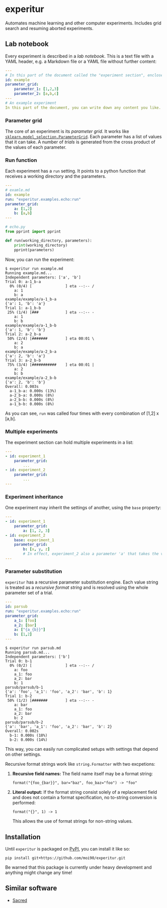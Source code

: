 # experitur
Automates machine learning and other computer experiments. Includes grid search and resuming aborted experiments.

## Lab notebook

Every experiment is described in a *lab notebook*. This is a text file with a YAML header, e.g. a Markdown file or a YAML file without further content:

```yaml
---
# In this part of the document called the "experiment section", enclosed by "---", you describe the experiment(s).
id: example
parameter_grid:
    parameter_1: [1,2,3]
    parameter_2: [a,b,c]
---
# An example experiment
In this part of the document, you can write down any content you like. Markdown files are allowed to contain a YAML header, so this could be Markdown.
```

### Parameter grid

The core of an experiment is its *parameter grid*. It works like [`sklearn.model_selection.ParameterGrid`](https://scikit-learn.org/stable/modules/generated/sklearn.model_selection.ParameterGrid.html). Each parameter has a list of values that it can take. A number of *trials* is generated from the cross product of the values of each parameter.

### Run function

Each experiment has a `run` setting. It points to a python function that receives a working directory and the parameters.

```yaml
---
# examle.md
id: example
run: "experitur.examples.echo:run"
parameter_grid:
    a: [1,2]
    b: [a,b]
---
```

```python
# echo.py
from pprint import pprint

def run(working_directory, parameters):
    print(working_directory)
    pprint(parameters)
```

Now, you can run the experiment:

```
$ experitur run example.md
Running example.md...
Independent parameters: ['a', 'b']
Trial 0: a-1_b-a
  0% (0/4) [               ] eta --:-- /
    a: 1
    b: a
example/example/a-1_b-a
{'a': 1, 'b': 'a'}
Trial 1: a-1_b-b
 25% (1/4) [###            ] eta --:-- -
    a: 1
    b: b
example/example/a-1_b-b
{'a': 1, 'b': 'b'}
Trial 2: a-2_b-a
 50% (2/4) [#######        ] eta 00:01 \
    a: 2
    b: a
example/example/a-2_b-a
{'a': 2, 'b': 'a'}
Trial 3: a-2_b-b
 75% (3/4) [###########    ] eta 00:01 |
    a: 2
    b: b
example/example/a-2_b-b
{'a': 2, 'b': 'b'}
Overall: 0.003s
  a-1_b-a: 0.000s (13%)
  a-2_b-a: 0.000s (8%)
  a-2_b-b: 0.000s (8%)
  a-1_b-b: 0.000s (8%)
```

As you can see, `run` was called four times with every combination of [1,2] x [a,b].

### Multiple experiments

The experiment section can hold multiple experiments in a list:

```yaml
---
- id: experiment_1
    parameter_grid:
        ...
- id: experiment_2
    parameter_grid:
        ...
---
```

### Experiment inheritance

One experiment may inherit the settings of another, using the `base` property:

```yaml
---
- id: experiment_1
    parameter_grid:
        a: [1, 2, 3]
- id: experiment_2
    base: experiment_1
    parameter_grid:
        b: [x, y, z]
        # In effect, experiment_2 also a parameter 'a' that takes the values 1,2,3.
---
```

### Parameter substitution

`experitur` has a recursive parameter substitution engine. Each value string is treated as a *recursive format string* and is resolved using the whole parameter set of a trial.

```yaml
---
id: parsub
run: "experitur.examples.echo:run"
parameter_grid:
    a_1: [foo]
    a_2: [bar]
    a: ["{a_{b}}"]
    b: [1,2]
---
```

```
$ experitur run parsub.md
Running parsub.md...
Independent parameters: ['b']
Trial 0: b-1
  0% (0/2) [               ] eta --:-- /
    a: foo
    a_1: foo
    a_2: bar
    b: 1
parsub/parsub/b-1
{'a': 'foo', 'a_1': 'foo', 'a_2': 'bar', 'b': 1}
Trial 1: b-2
 50% (1/2) [#######        ] eta --:-- -
    a: bar
    a_1: foo
    a_2: bar
    b: 2
parsub/parsub/b-2
{'a': 'bar', 'a_1': 'foo', 'a_2': 'bar', 'b': 2}
Overall: 0.002s
  b-1: 0.000s (18%)
  b-2: 0.000s (14%)
```

This way, you can easily run complicated setups with settings that depend on other settings.

Recursive format strings work like `string.Formatter` with two excpetions:

1. **Recursive field names:** The field name itself may be a format string:

   ```
   format("{foo_{bar}}", bar="baz", foo_baz="foo") -> "foo"
   ```

2. **Literal output:** If the format string consist solely of a replacement field and does not contain a format specification, no to-string conversion is performed:

   ```
   format("{}", 1) -> 1
   ```

   This allows the use of format strings for non-string values.

## Installation

Until `experitur` is packaged on [PyPI](https://pypi.org/), you can install it like so:

```shell
pip install git+https://github.com/moi90/experitur.git
```

Be warned that this package is currently under heavy development and anything might change any time!

## Similar software

- [Sacred](https://github.com/IDSIA/sacred)